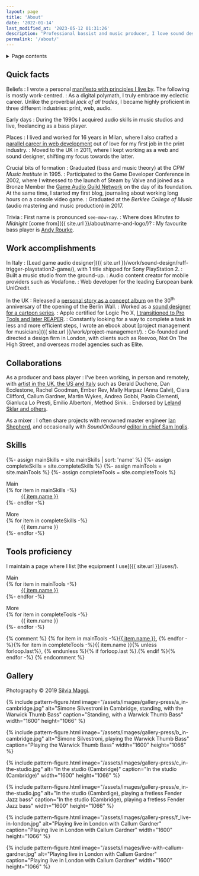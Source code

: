 ```yaml
---
layout: page
title: 'About'
date: '2022-01-14'
last_modified_at: '2023-05-12 01:31:26'
description: 'Professional bassist and music producer, I love sound design, game audio, and mixing. To me, video games are the ultimate audio-visual narrative medium.'
permalink: '/about/'
---
```

<div class="notice">
  <details>
    <summary>Page contents</summary>
    <ul class="list-hr-group toc">
      <li><a href="#quick-facts">Quick facts</a></li>
      <li><a href="#work-accomplishments">Work accomplishments</a></li>
      <li><a href="#collaborations">Collaborations</a></li>
      <li><a href="#skills">Skills</a></li>
      <li><a href="#tools-proficiency">Tools proficiency</a></li>
      <li><a href="#gallery">Gallery</a></li>
    </ul>
  </details>
</div>

## Quick facts

Beliefs
: I wrote a personal [manifesto with principles I live by](/personal-manifesto/). The following is mostly work-centred.
: As a digital polymath, I truly embrace my eclectic career. Unlike the proverbial _jack of all trades_, I became highly proficient in three different industries: print, web, audio.

Early days
: During the 1990s I acquired audio skills in music studios and live, freelancing as a bass player.

Places
: I lived and worked for 16 years in Milan, where I also crafted a [parallel career in web development](https://simonesilvestroni.com) out of love for my first job in the print industry.
: Moved to the UK in 2011, where I kept working as a web and sound designer, shifting my focus towards the latter.

Crucial bits of formation
: Graduated (bass and music theory) at the _CPM Music Institute_ in 1995.
: Participated to the Game Developer Conference in 2002, where I witnessed to the launch of Steam by Valve and joined as a Bronze Member the [Game Audio Guild Network](/work/sound-design/ruff-trigger-playstation2-game/#game-developer-conference-and-gang) on the day of its foundation. At the same time, I started my first blog, journaling about working long hours on a console video game.
: Graduated at the _Berklee College of Music_ (audio mastering and music production) in 2017.

Trivia
: First name is pronounced `see-mow-nay`.
: Where does _Minutes to Midnight_ [come from]({{ site.url }}/about/name-and-logo/)?
: My favourite bass player is [Andy Rourke](http://www.andyrourke.com).

## Work accomplishments

In Italy
: [Lead game audio designer]({{ site.url }}/work/sound-design/ruff-trigger-playstation2-game/), with 1 title shipped for Sony PlayStation 2.
: Built a music studio from the ground-up.
: Audio content creator for mobile providers such as Vodafone.
: Web developer for the leading European bank UniCredit.

In the UK
: Released a [personal story as a concept album](/work/music/after-1989/) on the 30<sup class="small">th</sup> anniversary of the opening of the Berlin Wall.
: Worked as a [sound designer for a cartoon series](/work/sound-design/car-city-cartoon/).
: Apple certified for Logic Pro X, [I transitioned to Pro Tools and later REAPER](/blog/daw-from-logic-to-pro-tools-to-reaper-part-1/).
: Constantly looking for a way to complete a task in less and more efficient steps, I wrote an ebook about [project management for musicians]({{ site.url }}/work/project-management/).
: Co-founded and directed a design firm in London, with clients such as Reevoo, Not On The High Street, and overseas model agencies such as Elite.

## Collaborations

As a producer and bass player
: I've been working, in person and remotely, with [artist in the UK, the US and Italy](/work/music-production/) such as Gerald Duchene, Dan Ecclestone, Rachel Goodman, Ember Rev, Mally Harpaz (Anna Calvi), Ciara Clifford, Callum Gardner, Martin Wykes, Andrea Gobbi, Paolo Clementi, Gianluca Lo Presti, Emilio Albertoni, Method Sinik.
: Endorsed by [Leland Sklar and others](/work/endorsements/).

As a mixer
: I often share projects with renowned master engineer [Ian Shepherd](https://productionadvice.co.uk/about/), and occasionally with _SoundOnSound_ [editor in chief Sam Inglis](https://www.soundonsound.com/author/sam-inglis).

## Skills

{%- assign mainSkills = site.mainSkills | sort: 'name' %}
{%- assign completeSkills = site.completeSkills %}
{%- assign mainTools = site.mainTools %}
{%- assign completeTools = site.completeTools %}

<dl>
  <dt>Main</dt>
  {% for item in mainSkills -%}
  <dd><a href="{{ item.url }}">{{ item.name }}</a></dd>
  {%- endfor -%}
</dl>

<dl>
  <dt>More</dt>
  {% for item in completeSkills -%}
  <dd>{{ item.name }}</dd>
  {%- endfor -%}
</dl>

## Tools proficiency

I maintain a page where I list [the equipment I use]({{ site.url }}/uses/).

<dl>
  <dt>Main</dt>
  {% for item in mainTools -%}
  <dd><a href="{{ item.url }}">{{ item.name }}</a></dd>
  {%- endfor -%}
</dl>

<dl>
  <dt>More</dt>
  {% for item in completeTools -%}
  <dd>{{ item.name }}</dd>
  {%- endfor -%}
</dl>

{% comment %}
  {% for item in mainTools -%}<a href="{{ item.url }}">{{ item.name }}</a>, {% endfor -%}{% for item in completeTools -%}<span>{{ item.name }}</span>{% unless forloop.last%}, {% endunless %}{% if forloop.last %}.{% endif %}{% endfor -%}
{% endcomment %}

## Gallery

Photography &copy; 2019 [Silvia Maggi](https://silviamaggidesign.com).

{% include pattern-figure.html image="/assets/images/gallery-press/a_in-cambridge.jpg" alt="Simone Silvestroni in Cambridge, standing, with the Warwick Thumb Bass" caption="Standing, with a Warwick Thumb Bass" width="1600" height="1066" %}

{% include pattern-figure.html image="/assets/images/gallery-press/b_in-cambridge.jpg" alt="Simone Silvestroni, playing the Warwick Thumb Bass" caption="Playing the Warwick Thumb Bass" width="1600" height="1066" %}

{% include pattern-figure.html image="/assets/images/gallery-press/c_in-the-studio.jpg" alt="In the studio (Cambridge)" caption="In the studio (Cambridge)" width="1600" height="1066" %}

{% include pattern-figure.html image="/assets/images/gallery-press/e_in-the-studio.jpg" alt="In the studio (Cambrdige), playing a fretless Fender Jazz bass" caption="In the studio (Cambridge), playing a fretless Fender Jazz bass" width="1600" height="1066" %}

{% include pattern-figure.html image="/assets/images/gallery-press/f_live-in-london.jpg" alt="Playing live in London with Callum Gardner" caption="Playing live in London with Callum Gardner" width="1600" height="1066" %}

{% include pattern-figure.html image="/assets/images/live-with-callum-gardner.jpg" alt="Playing live in London with Callum Gardner" caption="Playing live in London with Callum Gardner" width="1600" height="1066" %}